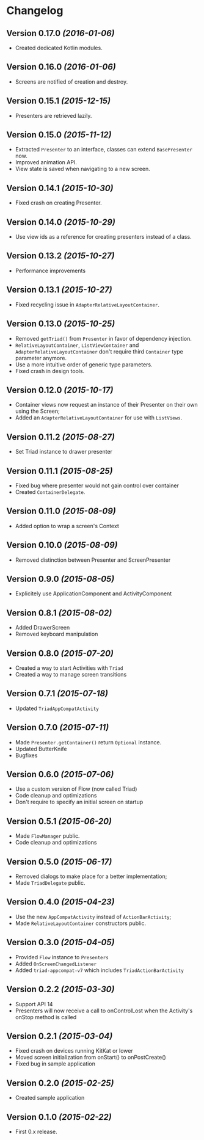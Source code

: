 # Changelog

Version 0.17.0 *(2016-01-06)*
-----------------------------------

 * Created dedicated Kotlin modules.

Version 0.16.0 *(2016-01-06)*
-----------------------------------

 * Screens are notified of creation and destroy.

Version 0.15.1 *(2015-12-15)*
-----------------------------------

 * Presenters are retrieved lazily.

Version 0.15.0 *(2015-11-12)*
-----------------------------------

 * Extracted `Presenter` to an interface, classes can extend `BasePresenter` now.
 * Improved animation API.
 * View state is saved when navigating to a new screen.

Version 0.14.1 *(2015-10-30)*
-----------------------------------

 * Fixed crash on creating Presenter.


Version 0.14.0 *(2015-10-29)*
-----------------------------------

 * Use view ids as a reference for creating presenters instead of a class.

Version 0.13.2 *(2015-10-27)*
-----------------------------------

 * Performance improvements


Version 0.13.1 *(2015-10-27)*
-----------------------------------

 * Fixed recycling issue in `AdapterRelativeLayoutContainer`.

Version 0.13.0 *(2015-10-25)*
-----------------------------------

 * Removed `getTriad()` from `Presenter` in favor of dependency injection.
 * `RelativeLayoutContainer`, `ListViewContainer` and `AdapterRelativeLayoutContainer` don't require third `Container` type parameter anymore.
 * Use a more intuitive order of generic type parameters.
 * Fixed crash in design tools.

Version 0.12.0 *(2015-10-17)*
-----------------------------------

 * Container views now request an instance of their Presenter on their own using the Screen;
 * Added an `AdapterRelativeLayoutContainer` for use with `ListViews`.

Version 0.11.2 *(2015-08-27)*
-----------------------------------

 * Set Triad instance to drawer presenter

Version 0.11.1 *(2015-08-25)*
-----------------------------------

 * Fixed bug where presenter would not gain control over container
 * Created `ContainerDelegate`.

Version 0.11.0 *(2015-08-09)*
-----------------------------------

 * Added option to wrap a screen's Context

Version 0.10.0 *(2015-08-09)*
-----------------------------------

 * Removed distinction between Presenter and ScreenPresenter

Version 0.9.0 *(2015-08-05)*
-----------------------------------

 * Explicitely use ApplicationComponent and ActivityComponent

Version 0.8.1 *(2015-08-02)*
-----------------------------------

 * Added DrawerScreen
 * Removed keyboard manipulation

Version 0.8.0 *(2015-07-20)*
-----------------------------------

 * Created a way to start Activities with `Triad`
 * Created a way to manage screen transitions

Version 0.7.1 *(2015-07-18)*
-----------------------------------

 * Updated `TriadAppCompatActivity`

Version 0.7.0 *(2015-07-11)*
-----------------------------------

 * Made `Presenter.getContainer()` return `Optional` instance.
 * Updated ButterKnife
 * Bugfixes

Version 0.6.0 *(2015-07-06)*
-----------------------------------

 * Use a custom version of Flow (now called Triad)
 * Code cleanup and optimizations
 * Don't require to specify an initial screen on startup

Version 0.5.1 *(2015-06-20)*
-----------------------------------

 * Made `FlowManager` public.
 * Code cleanup and optimizations

Version 0.5.0 *(2015-06-17)*
-----------------------------------

 * Removed dialogs to make place for a better implementation;
 * Made `TriadDelegate` public.


Version 0.4.0 *(2015-04-23)*
-----------------------------------

 * Use the new `AppCompatActivity` instead of `ActionBarActivity`;
 * Made `RelativeLayoutContainer` constructors public.

Version 0.3.0 *(2015-04-05)*
-----------------------------------

 * Provided `Flow` instance to `Presenters`
 * Added `OnScreenChangedListener`
 * Added `triad-appcompat-v7` which includes `TriadActionBarActivity`

Version 0.2.2 *(2015-03-30)*
-----------------------------------

 * Support API 14
 * Presenters will now receive a call to onControlLost when the Activity's onStop method is called


Version 0.2.1 *(2015-03-04)*
-----------------------------------

 * Fixed crash on devices running KitKat or lower
 * Moved screen initialization from onStart() to onPostCreate()
 * Fixed bug in sample application

Version 0.2.0 *(2015-02-25)*
-----------------------------------

 * Created sample application

Version 0.1.0 *(2015-02-22)*
-----------------------------------

 * First 0.x release.

